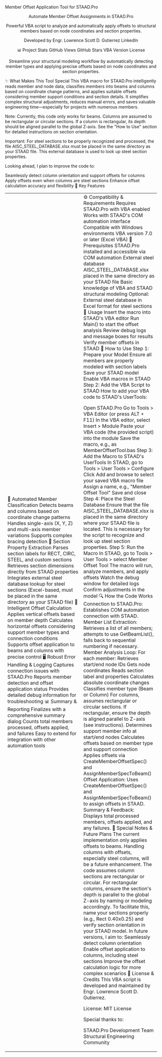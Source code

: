 Member Offset Application Tool for STAAD.Pro
<div align="center">
Automate Member Offset Assignments in STAAD.Pro

Powerful VBA script to analyze and automatically apply offsets to structural members based on node coordinates and section properties.

Developed by Engr. Lowrence Scott D. Gutierrez
LinkedIn

📊 Project Stats
GitHub Views
GitHub Stars
VBA Version
License

Streamline your structural modeling workflow by automatically detecting member types and applying precise offsets based on node coordinates and section properties.

</div>
✨ What Makes This Tool Special
This VBA macro for STAAD.Pro intelligently reads member and node data, classifies members into beams and columns based on coordinate change patterns, and applies suitable offsets considering member support conditions and section details. It simplifies complex structural adjustments, reduces manual errors, and saves valuable engineering time—especially for projects with numerous members.

Note:
Currently, this code only works for beams.
Columns are assumed to be rectangular or circular sections. If a column is rectangular, its depth should be aligned parallel to the global Z-axis. See the "How to Use" section for detailed instructions on section orientation.

Important:
For steel sections to be properly recognized and processed, the file AISC_STEEL_DATABASE.xlsx must be placed in the same directory as your STAAD file. This external database is used to look up steel section properties.

Looking ahead, I plan to improve the code to:

Seamlessly detect column orientation and support offsets for columns
Apply offsets even when columns are steel sections
Enhance offset calculation accuracy and flexibility
🚀 Key Features
<table> <tr> <td width="50%">
🎯 Automated Member Classification
Detects beams and columns based on coordinate change patterns
Handles single-axis (X, Y, Z) and multi-axis member variations
Supports complex bracing detection
🧰 Section Property Extraction
Parses section labels for RECT, CIRC, STEEL, and custom sections
Retrieves section dimensions directly from STAAD properties
Integrates external steel database lookup for steel sections (Excel-based, must be placed in the same directory as your STAAD file)
🔧 Intelligent Offset Calculation
Applies vertical offsets based on member depth
Calculates horizontal offsets considering support member types and connection conditions
Supports offset application to beams and columns with precise control
🖥️ Robust Error Handling & Logging
Captures connection issues with STAAD.Pro
Reports member detection and offset application status
Provides detailed debug information for troubleshooting
📊 Summary & Reporting
Finalizes with a comprehensive summary dialog
Counts total members processed, offsets applied, and failures
Easy to extend for integration with other automation tools
</td> <td width="50%">
⚙️ Compatibility & Requirements
Requires STAAD.Pro with VBA enabled
Works with STAAD's COM automation interface
Compatible with Windows environments
VBA version 7.0 or later (Excel VBA)
🔧 Prerequisites
STAAD.Pro installed and accessible via COM automation
External steel database AISC_STEEL_DATABASE.xlsx placed in the same directory as your STAAD file
Basic knowledge of VBA and STAAD structural modeling
Optional: External steel database in Excel format for steel sections
📝 Usage
Insert the macro into STAAD's VBA editor
Run Main() to start the offset analysis
Review debug logs and message boxes for results
Verify member offsets in STAAD
📁 How to Use
Step 1: Prepare your Model
Ensure all members are properly modeled with section labels
Save your STAAD model
Enable VBA macros in STAAD
Step 2: Add the VBA Script to STAAD
How to add your VBA code to STAAD's UserTools:

Open STAAD.Pro
Go to Tools > VBA Editor (or press ALT + F11)
In the VBA editor, select Insert > Module
Paste your VBA code (the provided script) into the module
Save the macro, e.g., as MemberOffsetTool.bas
Step 3: Add the Macro to STAAD's UserTools
In STAAD, go to Tools > User Tools > Configure
Click Add and browse to select your saved VBA macro file
Assign a name, e.g., "Member Offset Tool"
Save and close
Step 4: Place the Steel Database
Ensure that the file AISC_STEEL_DATABASE.xlsx is placed in the same directory where your STAAD file is located.
This is necessary for the script to recognize and look up steel section properties.
Step 5: Run the Macro
In STAAD, go to Tools > User Tools > select Member Offset Tool
The macro will run, analyze members, and apply offsets
Watch the debug window for detailed logs
Confirm adjustments in the model
🔍 How the Code Works
Connection to STAAD.Pro:
Establishes COM automation connection with STAAD.
Member List Extraction:
Retrieves a list of all members; attempts to use GetBeamList(), falls back to sequential numbering if necessary.
Member Analysis Loop:
For each member:
Retrieves start/end node IDs
Gets node coordinates
Reads section label and properties
Calculates absolute coordinate changes
Classifies member type (Beam or Column)
For columns, assumes rectangular or circular sections. If rectangular, ensure the depth is aligned parallel to Z-axis (see instructions).
Determines support member info at start/end nodes
Calculates offsets based on member type and support connection
Applies offsets via CreateMemberOffsetSpec() and AssignMemberSpecToBeam()
Offset Application:
Uses CreateMemberOffsetSpec() and AssignMemberSpecToBeam() to assign offsets in STAAD.
Summary & Feedback:
Displays total processed members, offsets applied, and any failures.
🧮 Special Notes & Future Plans
The current implementation only applies offsets to beams. Handling columns with offsets, especially steel columns, will be a future enhancement.
The code assumes column sections are rectangular or circular. For rectangular columns, ensure the section's depth is parallel to the global Z-axis by naming or modeling accordingly.
To facilitate this, name your sections properly (e.g., Rect 0.40x0.25) and verify section orientation in your STAAD model.
In future versions, I aim to:
Seamlessly detect column orientation
Enable offset application to columns, including steel sections
Improve the offset calculation logic for more complex scenarios
🧾 License & Credits
This VBA script is developed and maintained by Engr. Lowrence Scott D. Gutierrez.

License: MIT License

Special thanks to:  

STAAD.Pro Development Team
Structural Engineering Community
